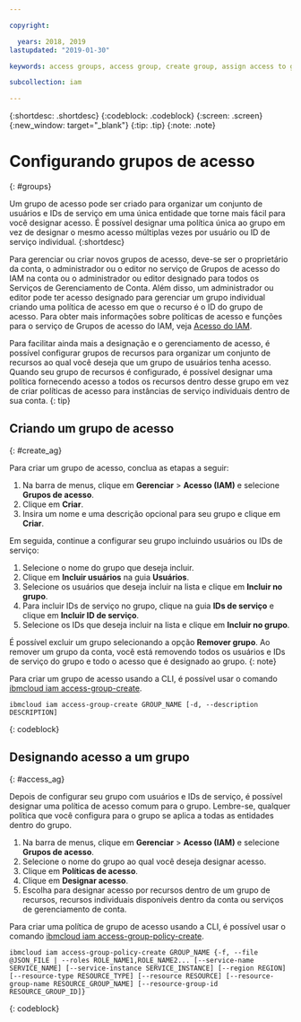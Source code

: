 ```yaml
---

copyright:

  years: 2018, 2019
lastupdated: "2019-01-30"

keywords: access groups, access group, create group, assign access to group

subcollection: iam

---
```


{:shortdesc: .shortdesc}
{:codeblock: .codeblock}
{:screen: .screen}
{:new_window: target="_blank"}
{:tip: .tip}
{:note: .note}


# Configurando grupos de acesso
{: #groups}

Um grupo de acesso pode ser criado para organizar um conjunto de usuários e IDs de serviço em uma única entidade que torne mais fácil para você designar acesso. É possível designar uma política única ao grupo em vez
de designar o mesmo acesso múltiplas vezes por usuário ou ID de serviço individual.
{:shortdesc}

Para gerenciar ou criar novos grupos de acesso, deve-se ser o proprietário da conta, o administrador ou o editor no serviço de Grupos de acesso do IAM na conta ou o administrador ou editor designado para todos os Serviços de Gerenciamento de Conta. Além disso, um administrador ou editor pode ter acesso designado para gerenciar um grupo individual criando
uma política de acesso em que o recurso é o ID do grupo de acesso. Para obter mais informações sobre políticas de acesso e funções para o serviço de Grupos de acesso do IAM, veja [Acesso do IAM](/docs/iam?topic=iam-userroles#userroles).

Para facilitar ainda mais a designação e o gerenciamento de acesso, é possível configurar
grupos de recursos para organizar um conjunto de recursos ao qual você deseja que um grupo de usuários
tenha acesso. Quando seu grupo de recursos é configurado, é possível designar uma política fornecendo acesso a
todos os recursos dentro desse grupo em vez de criar políticas de acesso para instâncias de serviço
individuais dentro de sua conta.
{: tip}

## Criando um grupo de acesso
{: #create_ag}

Para criar um grupo de acesso, conclua as etapas a seguir:

1. Na barra de menus, clique em **Gerenciar** &gt; **Acesso (IAM)** e selecione **Grupos de acesso**.
2. Clique em **Criar**.
3. Insira um nome e uma descrição opcional para seu grupo e clique em **Criar**.

Em seguida, continue a configurar seu grupo incluindo usuários ou IDs de serviço:

1. Selecione o nome do grupo que deseja incluir.
2. Clique em **Incluir usuários** na guia **Usuários**.
3. Selecione os usuários que deseja incluir na lista e clique em **Incluir no grupo**.
4. Para incluir IDs de serviço no grupo, clique na guia **IDs de serviço** e
clique em **Incluir ID de serviço**.
5. Selecione os IDs que deseja incluir na lista e clique em **Incluir no grupo**.

É possível excluir um grupo selecionando a opção **Remover grupo**. Ao remover um grupo da conta, você está removendo todos os usuários e IDs de serviço do grupo e todo o acesso que é designado ao grupo.
{: note}

Para criar um grupo de acesso usando a CLI, é possível usar o comando [ibmcloud iam access-group-create](/docs/cli/reference/ibmcloud?topic=cloud-cli-ibmcloud_commands_iam#ibmcloud_iam_access_group_create).
```
ibmcloud iam access-group-create GROUP_NAME [-d, --description DESCRIPTION]
```
{: codeblock}


## Designando acesso a um grupo
{: #access_ag}

Depois de configurar seu grupo com usuários e IDs de serviço, é possível designar uma política de acesso
comum para o grupo. Lembre-se, qualquer política que você configura para o grupo se aplica a todas as
entidades dentro do grupo.

1. Na barra de menus, clique em **Gerenciar** &gt; **Acesso (IAM)** e selecione **Grupos de acesso**.
2. Selecione o nome do grupo ao qual você deseja designar acesso.
3. Clique em **Políticas de acesso**.
4. Clique em **Designar acesso**.
5. Escolha para designar acesso por recursos dentro de um grupo de recursos, recursos individuais disponíveis dentro da conta ou serviços de gerenciamento de conta.

Para criar uma política de grupo de acesso usando a CLI, é possível usar o comando [ibmcloud iam access-group-policy-create](/docs/cli/reference/ibmcloud?topic=cloud-cli-ibmcloud_commands_iam#ibmcloud_iam_access_group_policy_create).
```
ibmcloud iam access-group-policy-create GROUP_NAME {-f, --file @JSON_FILE | --roles ROLE_NAME1,ROLE_NAME2... [--service-name SERVICE_NAME] [--service-instance SERVICE_INSTANCE] [--region REGION] [--resource-type RESOURCE_TYPE] [--resource RESOURCE] [--resource-group-name RESOURCE_GROUP_NAME] [--resource-group-id RESOURCE_GROUP_ID]}
```
{: codeblock}
